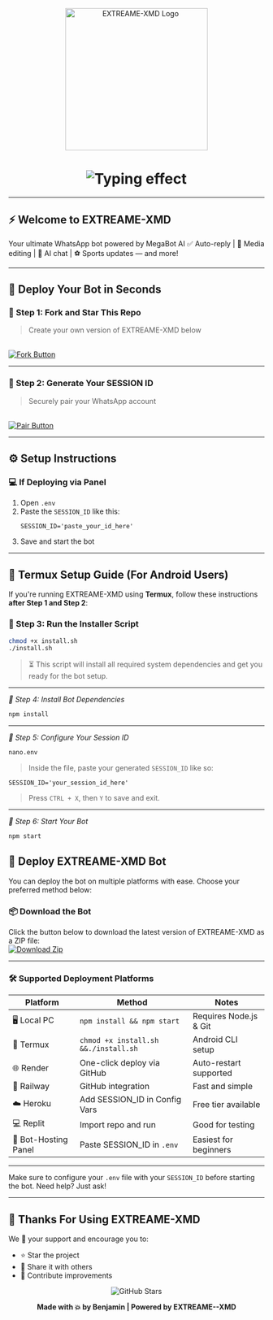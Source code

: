<p align="center">
  <img src="https://files.catbox.moe/zvgpno.jpeg" width="280" alt="EXTREAME-XMD Logo"/>
</p>

<h1 align="center">
  <img src="https://readme-typing-svg.demolab.com?font=Fira+Code&size=24&pause=800&color=F70000&center=true&vCenter=true&width=435&lines=Bot+made+by+Benjamin" alt="Typing effect"/>
</h1>

---

## ⚡ Welcome to EXTREAME-XMD
Your ultimate WhatsApp bot powered by MegaBot AI
✅ Auto-reply | 🎨 Media editing | 🤖 AI chat | ⚽ Sports updates — and more!

---

## 🚀 Deploy Your Bot in Seconds

### 🔧 Step 1: Fork and Star This Repo

> Create your own version of EXTREAME-XMD below
<br>
<a href="https://github.com/Extreamedeone/EXTREAME-XMD/fork" target="_blank">
  <img src="https://img.shields.io/badge/🌟%20Fork%20Repo-blue?style=for-the-badge" alt="Fork Button"/>
</a>

---

### 🔗 Step 2: Generate Your SESSION ID

> Securely pair your WhatsApp account
<br>
<a href="https://extreame-xmd.onrender.com/pair" target="_blank">
  <img src="https://img.shields.io/badge/🔗%20Generate%20Session-green?style=for-the-badge" alt="Pair Button"/>
</a>

---

## ⚙️ Setup Instructions

### 💻 If Deploying via Panel

1. Open `.env`
2. Paste the `SESSION_ID` like this:
   ```
   SESSION_ID='paste_your_id_here'
   ```
3. Save and start the bot

---

## 📱 Termux Setup Guide (For Android Users)

If you're running EXTREAME-XMD using **Termux**, follow these instructions **after Step 1 and Step 2**:

### 🧰 Step 3: Run the Installer Script
```bash
chmod +x install.sh
./install.sh
```

> ⏳ This script will install all required system dependencies and get you ready for the bot setup.

---

*🧪 Step 4: Install Bot Dependencies*
```bash
npm install
```

---

*🔐 Step 5: Configure Your Session ID*
```bash
nano.env
```
> Inside the file, paste your generated `SESSION_ID` like so:
```env
SESSION_ID='your_session_id_here'
```
> Press `CTRL + X`, then `Y` to save and exit.

---

*🚀 Step 6: Start Your Bot*
```bash
npm start
```

## 🚀 Deploy EXTREAME-XMD Bot

You can deploy the bot on multiple platforms with ease. Choose your preferred method below:

### 📦 Download the Bot

Click the button below to download the latest version of EXTREAME-XMD as a ZIP file:
<br>
<a href="https://github.com/Extreamedeone/EXTREAME-XMD/archive/refs/heads/main.zip" target="_blank">
  <img src="https://img.shields.io/badge/🔗%20Download%20Zip-blue?style=for-the-badge" alt="Download Zip"/>
</a>

---

### 🛠️ Supported Deployment Platforms

| Platform     | Method                          | Notes                          |
|--------------|----------------------------------|--------------------------------|
| 🖥️ Local PC   | `npm install && npm start`       | Requires Node.js & Git         |
| 📱 Termux     | `chmod +x install.sh &&./install.sh` | Android CLI setup              |
| 🌐 Render     | One-click deploy via GitHub     | Auto-restart supported         |
| 🚂 Railway    | GitHub integration              | Fast and simple                |
| ☁️ Heroku     | Add SESSION_ID in Config Vars   | Free tier available            |
| 💻 Replit     | Import repo and run             | Good for testing               |
| 🔧 Bot-Hosting Panel | Paste SESSION_ID in `.env` | Easiest for beginners          |

---

Make sure to configure your `.env` file with your `SESSION_ID` before starting the bot. Need help? Just ask!

---

## 🙏 Thanks For Using EXTREAME-XMD

We 💖 your support and encourage you to:
- ⭐ Star the project
- 🔄 Share it with others
- 🚀 Contribute improvements

<p align="center">
  <img src="https://img.shields.io/github/stars/Extreamedeone/EXTREAME-XMD?style=social" alt="GitHub Stars"/>
</p>

<p align="center"><strong>Made with 💥 by Benjamin | Powered by EXTREAME--XMD</strong></p>
